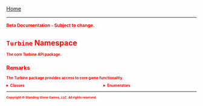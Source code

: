 <a href="index">Home</a>
<hr/>
<sub style="color:red; font-weight:bold">Beta Documentation - Subject to change.<sub>

# `Turbine` Namespace
The core Turbine API package.

## Remarks
The Turbine package provides access to core game functionality.

<div style="column-count:2">
<details>
<summary>Classes</summary>
<ul>
	<li><a href="turbine.chat">Chat</a></li>
	<li>Engine</li>
	<li>LotroPluginManager</li>
	<li>Object</li>
	<li>Plugin</li>
	<li>PluginData</li>
	<li>PluginManager</li>
	<li>Shell</li>
	<li>ShellCommand</li> 
</ul>
</details>

<details>
<summary>Enumerators</summary>
<ul>
	<li>ChatType</li>
	<li>DataScope</li>
	<li>Language</li>
</ul>
</details>
</div>
<hr/>
<sub>Copyright &copy; Standing Stone Games, LLC.  All rights reserved.</sub>